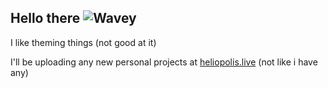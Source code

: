 ## Hello there ![Wavey](https://cdn.discordapp.com/emojis/854655151993913374.gif?size=32&quality=lossless&name=arparrive)

I like theming things (not good at it)

I'll be uploading any new personal projects at [heliopolis.live](https://heliopolis.live/mudrhiod/) (not like i have any)
<!--
**Moodzz1/Moodzz1** is a ✨ _special_ ✨ repository because its `README.md` (this file) appears on your GitHub profile.

Here are some ideas to get you started:

- 🔭 I’m currently working on ...
- 🌱 I’m currently learning ...
- 👯 I’m looking to collaborate on ...
- 🤔 I’m looking for help with ...
- 💬 Ask me about ...
- 📫 How to reach me: ...
- 😄 Pronouns: ...
- ⚡ Fun fact: ...
-->
